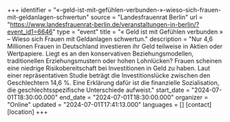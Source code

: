 +++
identifier = "«-geld-ist-mit-gefühlen-verbunden-»-wieso-sich-frauen-mit-geldanlagen-schwertun"
source = "Landesfrauenrat Berlin"
url = "https://www.landesfrauenrat-berlin.de/veranstaltungen-in-berlin/?event_id1=6646"
type = "event"
title = "« Geld ist mit Gefühlen verbunden » – Wieso sich Frauen mit Geldanlagen schwertun."
description = "Nur 4,6 Millionen Frauen in Deutschland investieren ihr Geld teilweise in Aktien oder Wertpapiere. Liegt es an den konservativen Beziehungsmodellen, traditionellen Erziehungsmustern oder hohen Lohnlücken? Frauen scheinen eine niedrige Risikobereitschaft bei Investitionen in Geld zu haben. Laut einer repräsentativen Studie beträgt die Investitionslücke zwischen den Geschlechtern 14,6 %. Eine Erklärung dafür ist die finanzielle Sozialisation, die geschlechtsspezifische Unterschiede aufweist."
start_date = "2024-07-01T18:30:00.000"
end_date = "2024-07-01T18:30:00.000"
organizer = "Online"
updated = "2024-07-01T17:41:13.000"
languages = []
[contact]
[location]
+++